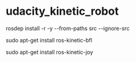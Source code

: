 # udacity_kinetic_robot


rosdep install -r -y --from-paths src --ignore-src


sudo apt-get install ros-kinetic-bfl


sudo apt-get install ros-kinetic-joy
